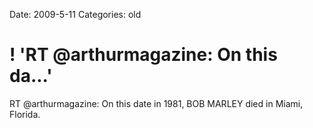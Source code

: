 Date: 2009-5-11
Categories: old

# ! 'RT @arthurmagazine: On this da...'

RT @arthurmagazine: On this date in 1981, BOB MARLEY died in Miami, Florida.
